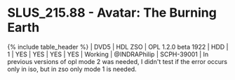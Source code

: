 # SLUS_215.88 - Avatar: The Burning Earth

{% include table_header %}
| DVD5 | HDL ZSO | OPL 1.2.0 beta 1922 | HDD | 1 | YES | YES | YES | YES | Working | @INDRAPhilip | SCPH-39001 | In previous versions of opl mode 2 was needed, I didn't test if the error occurs only in iso, but in zso only mode 1 is needed. 
